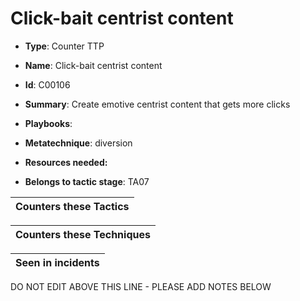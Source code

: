 # Click-bait centrist content

* **Type**: Counter TTP

* **Name**: Click-bait centrist content

* **Id**: C00106

* **Summary**: Create emotive centrist content that gets more clicks

* **Playbooks**: 

* **Metatechnique**: diversion

* **Resources needed:** 

* **Belongs to tactic stage**: TA07


| Counters these Tactics |
| ---------------------- |



| Counters these Techniques |
| ------------------------- |



| Seen in incidents |
| ----------------- |


DO NOT EDIT ABOVE THIS LINE - PLEASE ADD NOTES BELOW